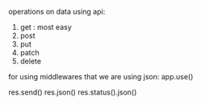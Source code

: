 operations on data using api:
1. get : most easy
2. post
3. put
4. patch
5. delete


for using middlewares that we are using json:
app.use()


res.send()
res.json()
res.status().json()